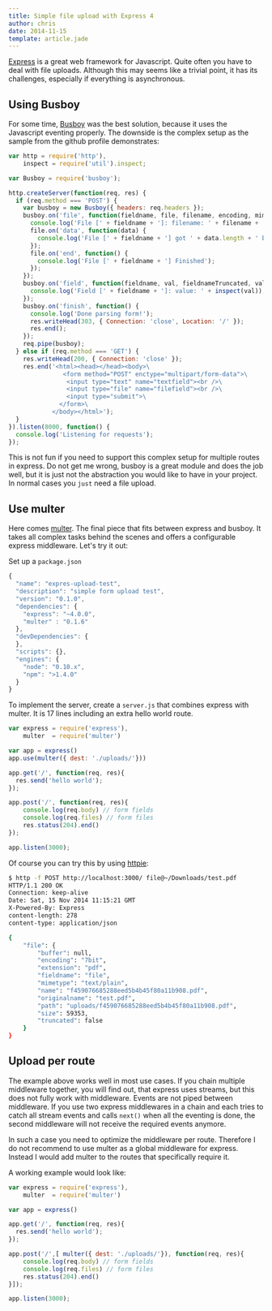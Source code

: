 ```yaml
---
title: Simple file upload with Express 4
author: chris
date: 2014-11-15
template: article.jade
---
```


[Express](http://expressjs.com/) is a great web framework for Javascript. Quite often you have to deal with file uploads. Although this may seems like a trivial point, it has its challenges, especially if everything is asynchronous. 

## Using Busboy

For some time, [Busboy](https://github.com/mscdex/busboy) was the best solution, because it uses the Javascript eventing properly. The downside is the complex setup as the sample from the github profile demonstrates:

```javascript
var http = require('http'),
    inspect = require('util').inspect;

var Busboy = require('busboy');

http.createServer(function(req, res) {
  if (req.method === 'POST') {
    var busboy = new Busboy({ headers: req.headers });
    busboy.on('file', function(fieldname, file, filename, encoding, mimetype) {
      console.log('File [' + fieldname + ']: filename: ' + filename + ', encoding: ' + encoding + ', mimetype: ' + mimetype);
      file.on('data', function(data) {
        console.log('File [' + fieldname + '] got ' + data.length + ' bytes');
      });
      file.on('end', function() {
        console.log('File [' + fieldname + '] Finished');
      });
    });
    busboy.on('field', function(fieldname, val, fieldnameTruncated, valTruncated) {
      console.log('Field [' + fieldname + ']: value: ' + inspect(val));
    });
    busboy.on('finish', function() {
      console.log('Done parsing form!');
      res.writeHead(303, { Connection: 'close', Location: '/' });
      res.end();
    });
    req.pipe(busboy);
  } else if (req.method === 'GET') {
    res.writeHead(200, { Connection: 'close' });
    res.end('<html><head></head><body>\
               <form method="POST" enctype="multipart/form-data">\
                <input type="text" name="textfield"><br />\
                <input type="file" name="filefield"><br />\
                <input type="submit">\
              </form>\
            </body></html>');
  }
}).listen(8000, function() {
  console.log('Listening for requests');
});
```

This is not fun if you need to support this complex setup for multiple routes in express. Do not get me wrong, busboy is a great module and does the job well, but it is just not the abstraction you would like to have in your project. In normal cases you `just` need a file upload.

## Use multer

Here comes [multer](https://github.com/expressjs/multer). The final piece that fits between express and busboy. It takes all complex tasks behind the scenes and offers a configurable express middleware. Let's try it out:

Set up a `package.json`

```javascript
{
  "name": "expres-upload-test",
  "description": "simple form upload test",
  "version": "0.1.0",
  "dependencies": {
    "express": "~4.0.0",
    "multer" : "0.1.6"
  },
  "devDependencies": {
  },
  "scripts": {},
  "engines": {
    "node": "0.10.x",
    "npm": ">1.4.0"
  }
}
```

To implement the server, create a `server.js` that combines express with multer. It is 17 lines including an extra hello world route.

```javascript
var express = require('express'),
    multer  = require('multer')

var app = express()
app.use(multer({ dest: './uploads/'}))

app.get('/', function(req, res){
  res.send('hello world');
});

app.post('/', function(req, res){
    console.log(req.body) // form fields
    console.log(req.files) // form files
    res.status(204).end()
});

app.listen(3000);
```

Of course you can try this by using [httpie](https://github.com/jakubroztocil/httpie):

```bash
$ http -f POST http://localhost:3000/ file@~/Downloads/test.pdf
HTTP/1.1 200 OK
Connection: keep-alive
Date: Sat, 15 Nov 2014 11:15:21 GMT
X-Powered-By: Express
content-length: 278
content-type: application/json

{
    "file": {
        "buffer": null, 
        "encoding": "7bit", 
        "extension": "pdf", 
        "fieldname": "file", 
        "mimetype": "text/plain", 
        "name": "f459076685288eed5b4b45f80a11b908.pdf", 
        "originalname": "test.pdf", 
        "path": "uploads/f459076685288eed5b4b45f80a11b908.pdf", 
        "size": 59353, 
        "truncated": false
    }
}
```

## Upload per route

The example above works well in most use cases. If you chain multiple middleware together, you will find out, that express uses streams, but this does not fully work with middleware. Events are not piped between middleware. If you use two express middlewares in a chain and each tries to catch all stream events and calls `next()` when all the eventing is done, the second middleware will not receive the required events anymore. 

In such a case you need to optimize the middleware per route. Therefore I do not recommend to use multer as a global middleware for express. Instead I would add multer to the routes that specifically require it. 

A working example would look like:

```javascript
var express = require('express'),
    multer  = require('multer')

var app = express()

app.get('/', function(req, res){
  res.send('hello world');
});

app.post('/',[ multer({ dest: './uploads/'}), function(req, res){
    console.log(req.body) // form fields
    console.log(req.files) // form files
    res.status(204).end()
}]);

app.listen(3000);
```

